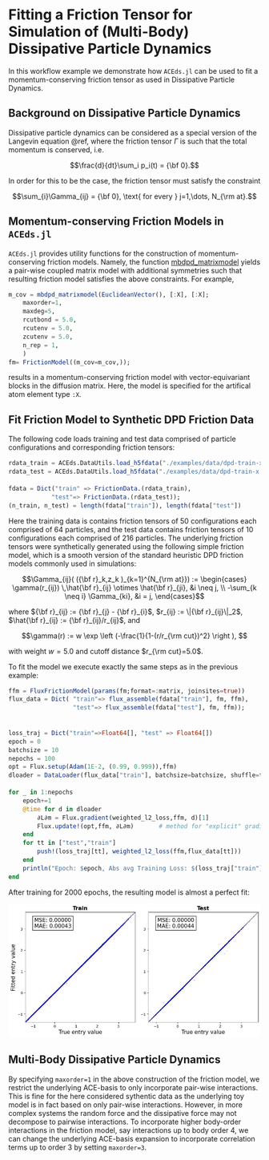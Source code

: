 # Fitting a Friction Tensor for Simulation of (Multi-Body) Dissipative Particle Dynamics 

In this workflow example we demonstrate how `ACEds.jl` can be used to fit a momentum-conserving friction tensor as used in Dissipative Particle Dynamics. 

## Background on Dissipative Particle Dynamics
Dissipative particle dynamics can be considered as a special version of the Langevin equation @ref, where the friction tensor $\Gamma$ is such that the total momentum is conserved, i.e.
```math
\frac{d}{dt}\sum_i p_i(t) = {\bf 0}.
```
In order for this to be the case, the friction tensor must satisfy the constraint
```math
\sum_{i}\Gamma_{ij} = {\bf 0}, \text{ for every } j=1,\dots, N_{\rm at}.
```

## Momentum-conserving Friction Models in `ACEds.jl`
`ACEds.jl` provides utility functions for the construction of momentum-conserving friction models. Namely, the function [mbdpd_matrixmodel]() yields a pair-wise coupled matrix model with additional symmetries such that resulting friction model satisfies the above constraints. For example, 
```julia
m_cov = mbdpd_matrixmodel(EuclideanVector(), [:X], [:X];
    maxorder=1, 
    maxdeg=5,    
    rcutbond = 5.0, 
    rcutenv = 5.0,
    zcutenv = 5.0,
    n_rep = 1, 
    )
fm= FrictionModel((m_cov=m_cov,)); 
```
results in a momentum-conserving friction model with vector-equivariant blocks in the diffusion matrix. Here, the model is specified for the artifical atom element type `:X`.

## Fit Friction Model to Synthetic DPD Friction Data

The following code loads training and test data comprised of particle configurations and corresponding friction tensors:
```julia
rdata_train = ACEds.DataUtils.load_h5fdata("./examples/data/dpd-train-x.h5"); 
rdata_test = ACEds.DataUtils.load_h5fdata("./examples/data/dpd-train-x.h5"); 

fdata = Dict("train" => FrictionData.(rdata_train), 
            "test"=> FrictionData.(rdata_test));
(n_train, n_test) = length(fdata["train"]), length(fdata["test"])
```
Here the training data is contains friction tensors of 50 configurations each comprised of 64 particles, and the test data contains friction tensors of 10 configurations each comprised of 216 particles. The underlying friction tensors were synthetically generated using the following simple friction model, which is a smooth version of the standard heuristic DPD friction models commonly used in simulations: 
```math
\Gamma_{ij}( ({\bf r}_k,z_k )_{k=1}^{N_{\rm at}}) := \begin{cases}
\gamma(r_{ij}) \,\hat{\bf r}_{ij} \otimes \hat{\bf r}_{ji}, &i \neq j, \\
-\sum_{k \neq i} \Gamma_{ki}, &i = j,
\end{cases}
```
where ${\bf r}_{ij} := {\bf r}_{j} - {\bf r}_{i}$,  $r_{ij} := \|{\bf r}_{ij}\|_2$, $\hat{\bf r}_{ij} := {\bf r}_{ij}/r_{ij}$, and
```math
\gamma(r) := w \exp \left (-\frac{1}{1-(r/r_{\rm cut})^2} \right ), 
```
with weight $w=5.0$ and cutoff distance $r_{\rm cut}=5.0$.

To fit the model we execute exactly the same steps as in the previous example:

```julia
ffm = FluxFrictionModel(params(fm;format=:matrix, joinsites=true))
flux_data = Dict( "train"=> flux_assemble(fdata["train"], fm, ffm),
                  "test"=> flux_assemble(fdata["test"], fm, ffm));


loss_traj = Dict("train"=>Float64[], "test" => Float64[])
epoch = 0
batchsize = 10
nepochs = 100
opt = Flux.setup(Adam(1E-2, (0.99, 0.999)),ffm)
dloader = DataLoader(flux_data["train"], batchsize=batchsize, shuffle=true)

for _ in 1:nepochs
    epoch+=1
    @time for d in dloader
        ∂L∂m = Flux.gradient(weighted_l2_loss,ffm, d)[1]
        Flux.update!(opt,ffm, ∂L∂m)       # method for "explicit" gradient
    end
    for tt in ["test","train"]
        push!(loss_traj[tt], weighted_l2_loss(ffm,flux_data[tt]))
    end
    println("Epoch: $epoch, Abs avg Training Loss: $(loss_traj["train"][end]/n_train)), Test Loss: $(loss_traj["test"][end]/n_test))")
end
```


After training for 2000 epochs, the resulting model is almost a perfect fit:

![True vs fitted entries of the friction tensor](./assets/scatter-equ-cov.jpg)


## Multi-Body Dissipative Particle Dynamics

By specifying `maxorder=1` in the above construction of the friction model, we restrict the underlying ACE-basis to only incorporate pair-wise interactions. This is fine for the here considered sythentic data as the underlying toy model is in fact based on only pair-wise interactions. However, in more complex systems  the random force and the dissipative force may not decompose to pairwise interactions. To incorporate higher body-order interactions in the friction model, say interactions up to body order 4, we can change the underlying ACE-basis expansion to incorporate correlation terms up to order 3 by setting `maxorder=3`. 

